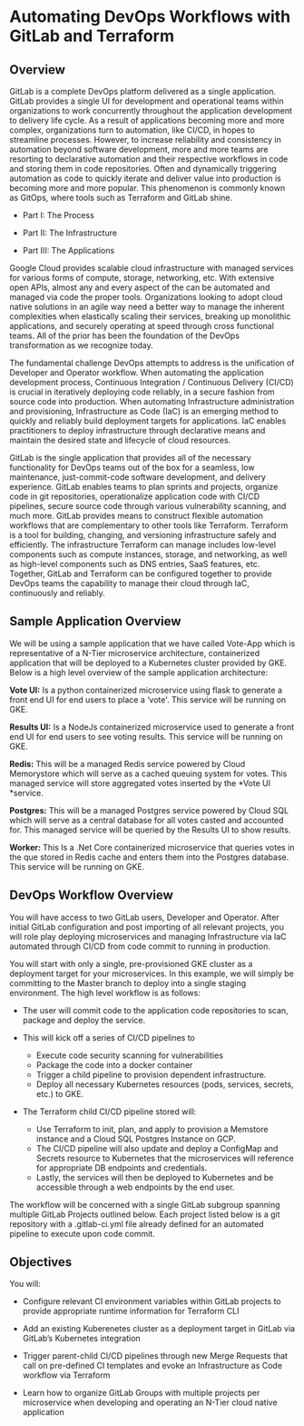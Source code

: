 # Automating DevOps Workflows with GitLab and Terraform

## Overview

GitLab is a complete DevOps platform delivered as a single application. GitLab provides a single UI for development and operational teams within organizations to work concurrently throughout the application development to delivery life cycle. As a result of applications becoming more and more complex, organizations turn to automation, like CI/CD, in hopes to streamline processes. However, to increase reliability and consistency in automation beyond software development, more and more teams are resorting to declarative automation and their respective workflows in code and storing them in code repositories. Often and dynamically triggering automation as code to quickly iterate and deliver value into production is becoming more and more popular. This phenomenon is commonly known as GitOps, where tools such as Terraform and GitLab shine. 

- Part I: The Process

- Part II: The Infrastructure

- Part III: The Applications

Google Cloud provides scalable cloud infrastructure with managed services for various forms of compute, storage, networking, etc. With extensive open APIs, almost any and every aspect of the can be automated and managed via code the proper tools. Organizations looking to adopt cloud native solutions in an agile way need a better way to manage the inherent complexities when elastically scaling their services, breaking up monolithic applications, and securely operating at speed through cross functional teams. All of the prior has been the foundation of the DevOps transformation as we recognize today.

The fundamental challenge DevOps attempts to address is the unification of Developer and Operator workflow. When automating the application development process, Continuous Integration / Continuous Delivery (CI/CD) is crucial in iteratively deploying code reliably, in a secure fashion from source code into production. When automating Infrastructure administration and provisioning, Infrastructure as Code (IaC) is an emerging method to quickly and reliably build deployment targets for applications. IaC enables practitioners to deploy infrastructure through declarative means and maintain the desired state and lifecycle of cloud resources.

GitLab is the single application that provides all of the necessary functionality for DevOps teams out of the box for a seamless, low maintenance, just-commit-code software development, and delivery experience. GitLab enables teams to plan sprints and projects, organize code in git repositories, operationalize application code with CI/CD pipelines, secure source code through various vulnerability scanning, and much more. GitLab provides means to construct flexible automation workflows that are complementary to other tools like Terraform. Terraform is a tool for building, changing, and versioning infrastructure safely and efficiently. The infrastructure Terraform can manage includes low-level components such as compute instances, storage, and networking, as well as high-level components such as DNS entries, SaaS features, etc. Together, GitLab and Terraform can be configured together to provide DevOps teams the capability to manage their cloud through IaC, continuously and reliably.

## Sample Application Overview

We will be using a sample application that we have called Vote-App which is representative of a N-Tier microservice architecture, containerized application that will be deployed to a Kubernetes cluster provided by GKE. Below is a high level overview of the sample application architecture:

__Vote UI:__ Is a python containerized microservice using flask to generate a front end UI for end users to place a ‘vote'. This service will be running on GKE.

__Results UI:__ Is a NodeJs containerized microservice used to generate a front end UI for end users to see voting results. This service will be running on GKE.

__Redis:__ This will be a managed Redis service powered by Cloud Memorystore which will serve as a cached queuing system for votes. This managed service will store aggregated votes inserted by the *Vote UI *service.

__Postgres:__ This will be a managed Postgres service powered by Cloud SQL which will serve as a central database for all votes casted and accounted for. This managed service will be queried by the Results UI to show results.

__Worker:__ This Is a .Net Core containerized microservice that queries votes in the que stored in Redis cache and enters them into the Postgres database. This service will be running on GKE.


## DevOps Workflow Overview

You will have access to two GitLab users, Developer and Operator. After initial GitLab configuration and post importing of all relevant projects, you will role play deploying microservices and managing Infrastructure via IaC automated through CI/CD from code commit to running in production. 

You will start with only a single, pre-provisioned GKE cluster as a deployment target for your microservices. In this example, we will simply be committing to the Master branch to deploy into a single staging environment. The high level workflow is as follows:

- The user will commit code to the application code repositories to scan, package and deploy the service.

- This will kick off a series of CI/CD pipelines to

  - Execute code security scanning for vulnerabilities
  - Package the code into a docker container
  - Trigger a child pipeline to provision dependent infrastructure.
  - Deploy all necessary Kubernetes resources (pods, services, secrets, etc.) to GKE.
  
- The Terraform child CI/CD pipeline stored will:

  - Use Terraform to init, plan, and apply to provision a Memstore instance and a Cloud SQL Postgres Instance on GCP.
  - The CI/CD pipeline will also update and deploy a ConfigMap and Secrets resource to Kubernetes that the microservices will reference for appropriate DB endpoints and credentials.
  - Lastly, the services will then be deployed to Kubernetes and be accessible through a web endpoints by the end user.
  
The workflow will be concerned with a single GitLab subgroup spanning multiple GitLab Projects outlined below. Each project listed below is a git repository with a .gitlab-ci.yml file already defined for an automated pipeline to execute upon code commit.


## Objectives

You will:

- Configure relevant CI environment variables within GitLab projects to provide appropriate runtime information for Terraform CLI

- Add an existing Kuberenetes cluster as a deployment target in GitLab via GitLab’s Kubernetes integration

- Trigger parent-child CI/CD pipelines through new Merge Requests that call on pre-defined CI templates and evoke an Infrastructure as Code workflow via Terraform

- Learn how to organize GitLab Groups with multiple projects per microservice when developing and operating an N-Tier cloud native application


